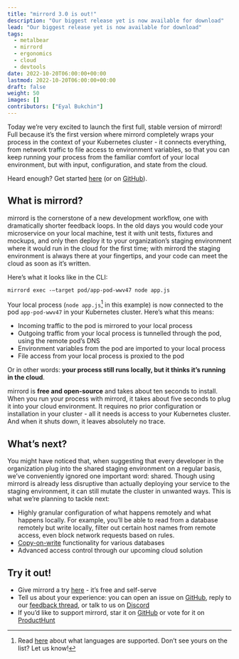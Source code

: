 ```yaml
---
title: "mirrord 3.0 is out!"
description: "Our biggest release yet is now available for download"
lead: "Our biggest release yet is now available for download"
tags:
  - metalbear
  - mirrord
  - ergonomics
  - cloud
  - devtools  
date: 2022-10-20T06:00:00+00:00
lastmod: 2022-10-20T06:00:00+00:00
draft: false
weight: 50
images: []
contributors: ["Eyal Bukchin"]
---
```


Today we’re very excited to launch the first full, stable version of mirrord! Full because it’s the first version where mirrord completely wraps your process in the context of your Kubernetes cluster - it connects everything, from network traffic to file access to environment variables, so that you can keep running your process from the familiar comfort of your local environment, but with input, configuration, and state from the cloud.

Heard enough? Get started [here](https://mirrord.dev/docs/overview/quick-start/) (or on [GitHub](https://github.com/metalbear-co/mirrord)).

## What is mirrord?
mirrord is the cornerstone of a new development workflow, one with dramatically shorter feedback loops. In the old days you would code your microservice on your local machine, test it with unit tests, fixtures and mockups, and only then deploy it to your organization’s staging environment where it would run in the cloud for the first time; with mirrord the staging environment is always there at your fingertips, and your code can meet the cloud as soon as it’s written.

Here’s what it looks like in the CLI:

`mirrord exec -–target pod/app-pod-wwv47 node app.js`

Your local process (`node app.js`[^1] in this example) is now connected to the pod `app-pod-wwv47` in your Kubernetes cluster. Here’s what this means:
* Incoming traffic to the pod is mirrored to your local process
* Outgoing traffic from your local process is tunnelled through the pod, using the remote pod’s DNS
* Environment variables from the pod are imported to your local process
* File access from your local process is proxied to the pod

Or in other words: **your process still runs locally, but it thinks it’s running in the cloud**.

mirrord is **free and open-source** and takes about ten seconds to install. When you run your process with mirrord, it takes about five seconds to plug it into your cloud environment. It requires no prior configuration or installation in your cluster - all it needs is access to your Kubernetes cluster. And when it shuts down, it leaves absolutely no trace.

 [^1]: Read [here](https://mirrord.dev/docs/faq/limitations/#what-frameworkslanguages-does-mirrord-support) about what languages are supported. Don’t see yours on the list? Let us know!
## What’s next?
You might have noticed that, when suggesting that every developer in the organization plug into the shared staging environment on a regular basis, we’ve conveniently ignored one important word: shared. Though using mirrord is already less disruptive than actually deploying your service to the staging environment, it can still mutate the cluster in unwanted ways. This is what we’re planning to tackle next:
* Highly granular configuration of what happens remotely and what happens locally. For example, you’ll be able to read from a database remotely but write locally, filter out certain host names from remote access, even block network requests based on rules.
* [Copy-on-write](https://en.wikipedia.org/wiki/Copy-on-write) functionality for various databases
* Advanced access control through our upcoming cloud solution

## Try it out!
* Give mirrord a try [here](https://mirrord.dev/docs/overview/quick-start/) - it’s free and self-serve
* Tell us about your experience: you can open an issue on [GitHub](https://github.com/metalbear-co/mirrord/issues), reply to our [feedback thread](https://github.com/metalbear-co/mirrord/discussions/598), or talk to us on [Discord](https://discord.gg/metalbear)
* If you’d like to support mirrord, star it on [GitHub](https://github.com/metalbear-co/mirrord) or vote for it on [ProductHunt](https://www.producthunt.com/posts/mirrord)

